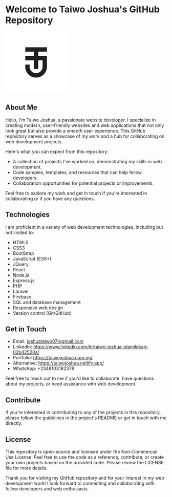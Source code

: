 # Welcome to Taiwo Joshua's GitHub Repository

![Header Image](./public/logo192.png)

## About Me

Hello, I'm Taiwo Joshua, a passionate website developer. I specialize in creating modern, user-friendly websites and web applications that not only look great but also provide a smooth user experience. This GitHub repository serves as a showcase of my work and a hub for collaborating on web development projects.

Here's what you can expect from this repository:

- A collection of projects I've worked on, demonstrating my skills in web development.
- Code samples, templates, and resources that can help fellow developers.
- Collaboration opportunities for potential projects or improvements.

Feel free to explore my work and get in touch if you're interested in collaborating or if you have any questions.

## Technologies

I am proficient in a variety of web development technologies, including but not limited to:

- HTML5
- CSS3
- BootStrap
- JavaScript (ES6+)
- JQuery
- React
- Node.js
- Express.js
- PHP
- Laravel
- Firebase
- SQL and database management
- Responsive web design
- Version control (Git/GitHub)

## Get in Touch

- Email: joshuataiwo07@gmail.com
- LinkedIn: https://www.linkedin.com/in/taiwo-joshua-olamilekan-02b42520a/
- Portfolio: https://taiwojoshua.com.ng/
- Alternative: https://taiwojoshua.netlify.app/
- WhatsApp: +2348103182378

Feel free to reach out to me if you'd like to collaborate, have questions about my projects, or need assistance with web development.

## Contribute

If you're interested in contributing to any of the projects in this repository, please follow the guidelines in the project's README or get in touch with me directly.

## License

This repository is open-source and licensed under the Non-Commercial Use License. Feel free to use the code as a reference, contribute, or create your own projects based on the provided code. Please review the LICENSE file for more details.

Thank you for visiting my GitHub repository and for your interest in my web development work! I look forward to connecting and collaborating with fellow developers and web enthusiasts.
